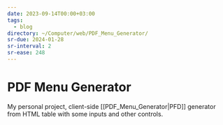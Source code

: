 ```yaml
---
date: 2023-09-14T00:00+03:00
tags:
  - blog
directory: ~/Computer/web/PDF_Menu_Generator/
sr-due: 2024-01-28
sr-interval: 2
sr-ease: 248
---
```


# PDF Menu Generator

My personal project, client-side [[PDF_Menu_Generator|PFD]] generator from HTML
table with some inputs and other controls.
